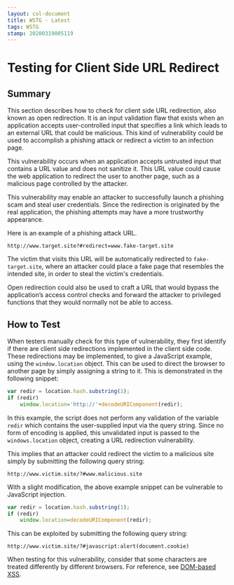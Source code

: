 ```yaml
---
layout: col-document
title: WSTG - Latest
tags: WSTG
stamp: 20200319005119
---
```

# Testing for Client Side URL Redirect

## Summary

This section describes how to check for client side URL redirection, also known as open redirection. It is an input validation flaw that exists when an application accepts user-controlled input that specifies a link which leads to an external URL that could be malicious. This kind of vulnerability could be used to accomplish a phishing attack or redirect a victim to an infection page.

This vulnerability occurs when an application accepts untrusted input that contains a URL value and does not sanitize it. This URL value could cause the web application to redirect the user to another page, such as a malicious page controlled by the attacker.

This vulnerability may enable an attacker to successfully launch a phishing scam and steal user credentials. Since the redirection is originated by the real application, the phishing attempts may have a more trustworthy appearance.

Here is an example of a phishing attack URL.

```url
http://www.target.site?#redirect=www.fake-target.site
```

The victim that visits this URL will be automatically redirected to `fake-target.site`, where an attacker could place a fake page that resembles the intended site, in order to steal the victim's credentials.

Open redirection could also be used to craft a URL that would bypass the application’s access control checks and forward the attacker to privileged functions that they would normally not be able to access.

## How to Test

When testers manually check for this type of vulnerability, they first identify if there are client side redirections implemented in the client side code. These redirections may be implemented, to give a JavaScript example, using the `window.location` object. This can be used to direct the browser to another page by simply assigning a string to it. This is demonstrated in the following snippet:

```js
var redir = location.hash.substring(1);
if (redir)
    window.location='http://'+decodeURIComponent(redir);
```

In this example, the script does not perform any validation of the variable `redir` which contains the user-supplied input via the query string. Since no form of encoding is applied, this unvalidated input is passed to the `windows.location` object, creating a URL redirection vulnerability.

This implies that an attacker could redirect the victim to a malicious site simply by submitting the following query string:

```url
http://www.victim.site/?#www.malicious.site
```

With a slight modification, the above example snippet can be vulnerable to JavaScript injection.

```js
var redir = location.hash.substring(1);
if (redir)
    window.location=decodeURIComponent(redir);
```

This can be exploited by submitting the following query string:

```url
http://www.victim.site/?#javascript:alert(document.cookie)
```

When testing for this vulnerability, consider that some characters are treated differently by different browsers. For reference, see [DOM-based XSS](https://owasp.org/www-community/attacks/DOM_Based_XSS).
